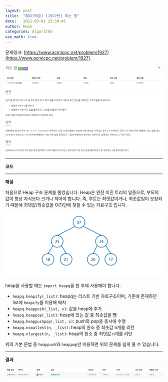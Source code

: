 ```yaml
---
layout: post
title:  "BOJ(백준) [1927번] 최소 힙"
date:   2021-03-01 23:30:45
author: Hoon
categories: Algorithm
use_math: true
---
```


문제링크: [https://www.acmicpc.net/problem/1927](https://www.acmicpc.net/problem/1927)

![최소힙문제.PNG](https://github.com/hoon-923/hoon-923.github.io/blob/main/_images/Algorithm/BOJ/1927/%EC%B5%9C%EC%86%8C%ED%9E%99%EB%AC%B8%EC%A0%9C.PNG?raw=true)

----

**코드**

<script src="https://gist.github.com/hoon-923/1eb8c43fee8a12af44887a404a138c2c.js"></script>

----

**해설**

처음으로 Heap 구조 문제를 풀었습니다. Heap은 완전 이진 트리의 일종으로, 부모의 값이 항상 자식보다 크거나 작아야 합니다. 즉, 루트는 최댓값이거나, 최솟값임이 보장되기 때문에 최댓값/최솟값을 O(1)만에 찾을 수 있는 자료구조 입니다. 

![힙구조.PNG](https://github.com/hoon-923/hoon-923.github.io/blob/main/_images/Algorithm/BOJ/1927/%ED%9E%99%EA%B5%AC%EC%A1%B0.PNG?raw=true)

heap을 사용할 때는 `import heapq`을 한 후에 사용해야 합니다.

*  `heapq.heapify(_list)`: heapq는 리스트 기반 자료구조이며, 기존에 존재하던 list에 `heapify`를 이용해 배치
* `heapq.heappush(_list, x)`: 값을 heap에 추가
* `heapq.heappop(_list)`: heap에 있는 값 중 최솟값을 뺌
* `heapq.heappushpop(_list, x)`: push와 pop을 동시에 수행
* `heapq.nsmallest(n, _list)`: heap의 원소 중 최솟값 n개를 리턴
* `heapq.nlargest(n, _list)`: heap의 원소 중 최댓값 n개를 리턴

위의 기본 문법 중 `heappush`와 `heappop`만 이용하면 위의 문제를 쉽게 풀 수 있습니다.

----

**결과**

![최소힙결과.PNG](https://github.com/hoon-923/hoon-923.github.io/blob/main/_images/Algorithm/BOJ/1927/%EC%B5%9C%EC%86%8C%ED%9E%99%EA%B2%B0%EA%B3%BC.PNG?raw=true)

